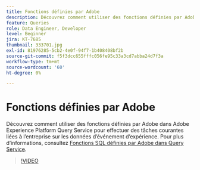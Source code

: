 ```yaml
---
title: Fonctions définies par Adobe
description: Découvrez comment utiliser des fonctions définies par Adobe dans Adobe Experience Platform Query Service pour effectuer des tâches courantes liées à l’entreprise sur les données d’événement d’expérience.
feature: Queries
role: Data Engineer, Developer
level: Beginner
jira: KT-7685
thumbnail: 333701.jpg
exl-id: 81976285-5cb2-4e0f-94f7-1b408408bf2b
source-git-commit: f5f3dcc655fffc056fe95c33a3cd7abba24d7f3a
workflow-type: tm+mt
source-wordcount: '60'
ht-degree: 0%

---
```


# Fonctions définies par Adobe

Découvrez comment utiliser des fonctions définies par Adobe dans Adobe Experience Platform Query Service pour effectuer des tâches courantes liées à l’entreprise sur les données d’événement d’expérience. Pour plus d’informations, consultez [Fonctions SQL définies par Adobe dans Query Service](https://experienceleague.adobe.com/en/docs/experience-platform/query/sql/adobe-defined-functions).

>[!VIDEO](https://video.tv.adobe.com/v/333701?learn=on&enablevpops)
